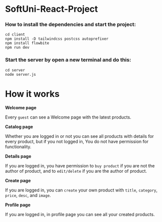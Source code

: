 # SoftUni-React-Project

### How to install the dependencies and start the project:
```
cd client
npm install -D tailwindcss postcss autoprefixer
npm install flowbite
npm run dev
```


### Start the server by open a new terminal and do this:
```
cd server
node server.js
```

# How it works

**Welcome page**

Every ```guest``` can see a Welcome page with the latest products.

**Catalog page**

Whether you are logged in or not you can see all products with details for every product, but if you not logged in, You do not have permission for functionality.

**Details page**

If you are logged in, you have permission to ```buy product``` if you are not the author of product, and to ```edit/delete``` if you are the author of product.

**Create page**

If you are logged in, you can ```create``` your own product with ```title```, ```category```, ```price```, ```desc```, and ```image```.

**Profile page**

If you are logged in, in profile page you can see all your created products.